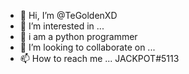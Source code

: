 - 👋 Hi, I’m @TeGoldenXD
- 👀 I’m interested in ...
- 🌱 i am a python programmer
- 💞️ I’m looking to collaborate on ...
- 📫 How to reach me ... JACKPOT#5113

<!---
YBBeyazit/YBBeyazit is a ✨ special ✨ repository because its `README.md` (this file) appears on your GitHub profile.
You can click the Preview link to take a look at your changes.
--->
